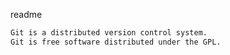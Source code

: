 readme

```txt
Git is a distributed version control system.
Git is free software distributed under the GPL.
```

